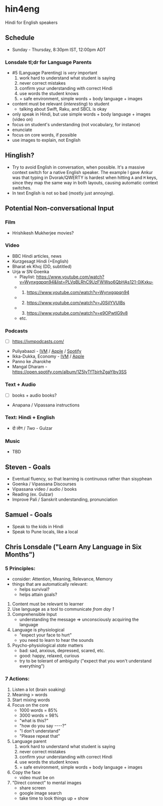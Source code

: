 # hin4eng

Hindi for English speakers

## Schedule

* Sunday - Thursday, 8:30pm IST, 12:00pm ADT

### Lonsdale tl;dr for Language Parents

* #5 (Language Parenting) is _very_ important
    1. work hard to understand what student is saying
    2. never correct mistakes
    3. confirm your understanding with correct Hindi
    4. use words the student knows
    5. = safe environment, simple words + body language + images
* content must be relevant (_interesting_) to student
    * talking about Swift, Raku, and SBCL is okay
* only speak in Hindi, but use simple words + body language + images (video on)
* focus on student's understanding (not vocabulary, for instance)
* enunciate
* focus on core words, if possible
* use images to explain, not English

## Hinglish?

* Try to avoid English in conversation, when possible. It's a massive context switch for a native English speaker. The example I gave Ankur was that typing in Dvorak/QWERTY is hardest when hitting `A` and `M` keys, since they map the same way in both layouts, causing automatic context switches.
* In text English is not so bad (mostly just annoying).

## Potential Non-conversational Input

### Film

* Hrishikesh Mukherjee movies?

### Video

* BBC Hindi articles, news
* Kurzgesagt Hindi (+English)
* Bharat ek Khoj (DD, subtitled)
* Urja w SN Goenka
    * Playlist: https://www.youtube.com/watch?v=Wynxgqpqn94&list=PLVqBLRhC9UzFWWso6QbHAs121-0iKxku- 
    * 01. https://www.youtube.com/watch?v=Wynxgqpqn94
    * 02. https://www.youtube.com/watch?v=J0SjIYVUIBs
    * 03. https://www.youtube.com/watch?v=e9OPwtlG9v8
    * etc.

### Podcasts

* [ ] https://ivmpodcasts.com/

* Puliyabaazi - [IVM](https://ivmpodcasts.com/ivm-show/puliyabaazi-hindi-podcast-61e571e6adf87e3b1d590b21) / [Apple](https://podcasts.apple.com/ca/podcast/puliyabaazi-hindi-podcast/id1380601120) / [Spotify](https://open.spotify.com/show/5JVXED73qNjIT8n2nNMTFF)
* Ikka-Dukka, Economy - [IVM](https://ivmpodcasts.com/ivm-show/ikka-dukka-economy-61e571e3adf87e3b1d5902ff) / [Apple](https://podcasts.apple.com/au/podcast/ikka-dukka-economy/id1596217950) 
* Panno ke Jharokhe
* Mangal Dharam - https://open.spotify.com/album/1Z5IyTfTbirhZgaYlby3SS

### Text + Audio

* [ ] books + audio books?

* Anapana / Vipassana instructions

### Text: Hindi + English

* दो लोग / _Two_ - Gulzar

### Music

* TBD


## Steven - Goals

* Eventual fluency, so that learning is continuous rather than sisyphean
* Goenka / Vipassana Discourses
* Vipassana video / audio / books
* Reading (ex. Gulzar)
* Improve Pali / Sanskrit understanding, pronunciation

## Samuel - Goals

* Speak to the kids in Hindi
* Speak to Pune locals, like a local


## Chris Lonsdale ("Learn Any Language in Six Months")

### 5 Principles:

* consider: Attention, Meaning, Relevance, Memory
* things that are automatically relevant:
    * helps survival?
    * helps attain goals?

1. Content must be relevant to learner
2. Use language as a tool to communicate _from day 1_
3. Comprehensible Input 
    * understanding the message => unconsciously acquiring the language
4. Language is physiological
    * "expect your face to hurt"
    * you need to learn to hear the sounds
5. Psycho-physiological _state_ matters
    * bad: sad, anxious, depressed, scared, etc.
    * good: happy, relaxed, curious
    * try to be tolerant of ambiguity ("expect that you won't understand everything")

### 7 Actions:

1. Listen a lot (brain soaking)
2. Meaning > words
3. Start mixing words
4. Focus on the core
    * 1000 words = 85%
    * 3000 words = 98%
    * "what is this?"
    * "how do you say ----?"
    * "I don't understand"
    * "Please repeat that"
5. Language parent
    1. work hard to understand what student is saying
    2. never correct mistakes
    3. confirm your understanding with correct Hindi
    4. use words the student knows
    5. = safe environment, simple words + body language + images
6. Copy the face
    * video must be on
7. "Direct connect" to mental images
    * share screen
    * google image search
    * take time to look things up + show
